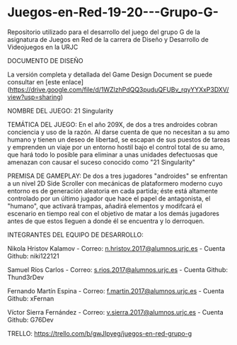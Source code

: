 # Juegos-en-Red-19-20---Grupo-G-
Repositorio utilizado para el desarrollo del juego del grupo G de la asignatura de Juegos en Red de la carrera de Diseño y Desarrollo de Videojuegos en la URJC

DOCUMENTO DE DISEÑO

La versión completa y detallada del Game Design Document se puede consultar en [este enlace] (https://drive.google.com/file/d/1WZlzhPdQQ3puduQFUBv_rqyYYXxP3DXV/view?usp=sharing)

NOMBRE DEL JUEGO: 21 Singularity

TEMÁTICA DEL JUEGO:
En el año 209X, de dos a tres androides cobran conciencia y uso de la razón. Al darse cuenta de que no necesitan a su amo humano y tienen un deseo de libertad, se escapan de sus puestos de tareas y emprenden un viaje por un entorno hostil bajo el control total de su amo, que hará todo lo posible para eliminar a unas unidades defectuosas que amenazan con causar el suceso conocido como "21 Singularity"

PREMISA DE GAMEPLAY:
De dos a tres jugadores "androides" se enfrentan a un nivel 2D Side Scroller con mecánicas de plataformero moderno cuyo entorno es de generación aleatoria en cada partida; éste está altamente controlado por un último jugador que hace el papel de antagonista, el "humano", que activará trampas, añadirá elementos y modifcará el escenario en tiempo real con el objetivo de matar a los demás jugadores antes de que estos lleguen a donde él se encuentra y lo derroquen.

INTEGRANTES DEL EQUIPO DE DESARROLLO:

Nikola Hristov Kalamov -
Correo: n.hristov.2017@alumnos.urjc.es -
Cuenta Github: niki122121

Samuel Ríos Carlos -
Correo: s.rios.2017@alumnos.urjc.es -
Cuenta Github: Thund3rDev

Fernando Martín Espina -
Correo: f.martin.2017@alumnos.urjc.es -
Cuenta Github: xFernan

Víctor Sierra Fernández -
Correo: v.sierra.2017@alumnos.urjc.es -
Cuenta Github: G76Dev


TRELLO:
https://trello.com/b/gwJIpyeg/juegos-en-red-grupo-g
